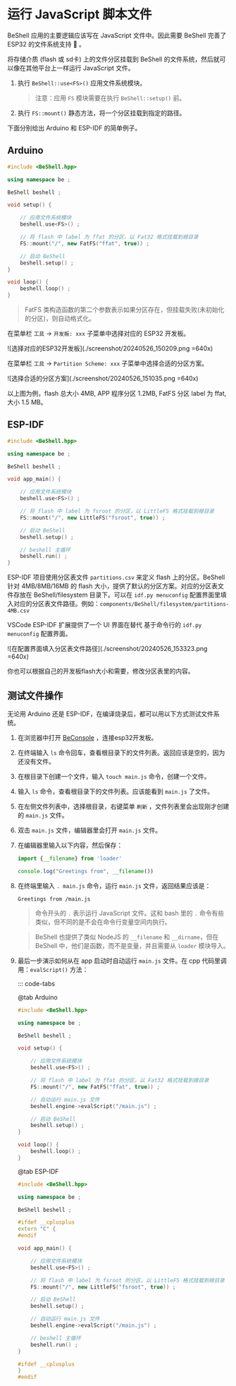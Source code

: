 # 运行   JavaScript 脚本文件

BeShell 应用的主要逻辑应该写在 JavaScript 文件中。因此需要 BeShell 完善了 ESP32 的文件系统支持 :page_facing_up: 。

将存储介质 (flash 或 sd卡) 上的文件分区挂载到 BeShell 的文件系统，然后就可以像在其他平台上一样运行 JavaScript 文件。


1. 执行 `BeShell::use<FS>()` 应用文件系统模块。

    > 注意：应用 `FS` 模块需要在执行 `BeShell::setup()` 前。

2. 执行 `FS::mount()` 静态方法，将一个分区挂载到指定的路径。

下面分别给出 Arduino 和 ESP-IDF 的简单例子。

## Arduino

```cpp
#include <BeShell.hpp>

using namespace be ;

BeShell beshell ;

void setup() {

    // 应用文件系统模块
    beshell.use<FS>() ;

    // 将 flash 中 label 为 ffat 的分区，以 Fat32 格式挂载到根目录
    FS::mount("/", new FatFS("ffat", true)) ;

    // 启动 BeShell
    beshell.setup() ;
}

void loop() {
    beshell.loop() ;
}
```

> FatFS 类构造函数的第二个参数表示如果分区存在，但挂载失败(未初始化的分区)，则自动格式化。

在菜单栏 `工具` -> `开发板: xxx` 子菜单中选择对应的 ESP32 开发板。

![选择对应的ESP32开发板](./screenshot/20240526_150209.png =640x)

在菜单栏 `工具` -> `Partition Scheme: xxx` 子菜单中选择合适的分区方案。

![选择合适的分区方案](./screenshot/20240526_151035.png =640x)

以上图为例，flash 总大小 4MB, APP 程序分区 1.2MB, FatFS 分区 label 为 ffat, 大小 1.5 MB。


## ESP-IDF

```cpp
#include <BeShell.hpp>

using namespace be ;

BeShell beshell ;

void app_main() {

    // 应用文件系统模块
    beshell.use<FS>() ;

    // 将 flash 中 label 为 fsroot 的分区，以 LittleFS 格式挂载到根目录
    FS::mount("/", new LittleFS("fsroot", true)) ;

    // 启动 BeShell
    beshell.setup() ;

    // beshell 主循环
    beshell.run() ;
}
```

ESP-IDF 项目使用分区表文件 `partitions.csv` 来定义 flash 上的分区。BeShell 针对 4MB/8MB/16MB 的 flash 大小，提供了默认的分区方案。对应的分区表文件存放在 BeShell/filesystem 目录下。可以在 `idf.py menuconfig` 配置界面里填入对应的分区表文件路径。例如：`components/BeShell/filesystem/partitions-4MB.csv`

VSCode ESP-IDF 扩展提供了一个 UI 界面在替代 基于命令行的 `idf.py menuconfig` 配置界面。

![在配置界面填入分区表文件路径](./screenshot/20240526_153323.png =640x)

你也可以根据自己的开发板flash大小和需要，修改分区表里的内容。


## 测试文件操作

无论用 Arduino 还是 ESP-IDF，在编译烧录后，都可以用以下方式测试文件系统。

1. 在浏览器中打开 [BeConsole](https://beconsole.become.cool) ，连接esp32开发板。

2. 在终端输入 `ls` 命令回车，查看根目录下的文件列表。返回应该是空的，因为还没有文件。

3. 在根目录下创建一个文件，输入 `touch main.js` 命令，创建一个文件。

4. 输入 `ls` 命令，查看根目录下的文件列表。应该能看到 `main.js` 了文件。

5. 在左侧文件列表中，选择根目录，右键菜单 `刷新` ，文件列表里会出现刚才创建的 `main.js` 文件。

6. 双击 `main.js` 文件，编辑器里会打开 `main.js` 文件。

7. 在编辑器里输入以下内容，然后保存：

    ```javascript
    import {__filename} from 'loader'

    console.log("Greetings from", __filename())
    ```

8. 在终端里输入 `. main.js` 命令，运行 `main.js` 文件，返回结果应该是：

    ```
    Greetings from /main.js
    ```

    > 命令开头的 `.` 表示运行 JavaScript 文件。这和 bash 里的 `.` 命令有些类似，但不同的是不会在命令行变量空间内执行。

    > BeShell 也提供了类似 NodeJS 的 `__filename` 和 `__dirname`，但在 BeShell 中，他们是函数，而不是变量，并且需要从 `loader` 模块导入。

9. 最后一步演示如何从在 app 启动时自动运行 `main.js` 文件。在 cpp 代码里调用：`evalScript()` 方法：

    ::: code-tabs

    @tab Arduino
    ```cpp
    #include <BeShell.hpp>

    using namespace be ;

    BeShell beshell ;

    void setup() {

        // 应用文件系统模块
        beshell.use<FS>() ;

        // 将 flash 中 label 为 ffat 的分区，以 Fat32 格式挂载到根目录
        FS::mount("/", new FatFS("ffat", true)) ;

        // 自动运行 main.js 文件
        beshell.engine->evalScript("/main.js") ;

        // 启动 BeShell
        beshell.setup() ;
    }

    void loop() {
        beshell.loop() ;
    }
    ```
    
    @tab ESP-IDF
    ```cpp
    #include <BeShell.hpp>

    using namespace be ;

    BeShell beshell ;

    #ifdef __cplusplus
    extern "C" {
    #endif

    void app_main() {

        // 应用文件系统模块
        beshell.use<FS>() ;

        // 将 flash 中 label 为 fsroot 的分区，以 LittleFS 格式挂载到根目录
        FS::mount("/", new LittleFS("fsroot", true)) ;

        // 启动 BeShell
        beshell.setup() ;

        // 自动运行 main.js 文件
        beshell.engine->evalScript("/main.js") ;

        // beshell 主循环
        beshell.run() ;
    }
    
    #ifdef __cplusplus
    }
    #endif
    ```